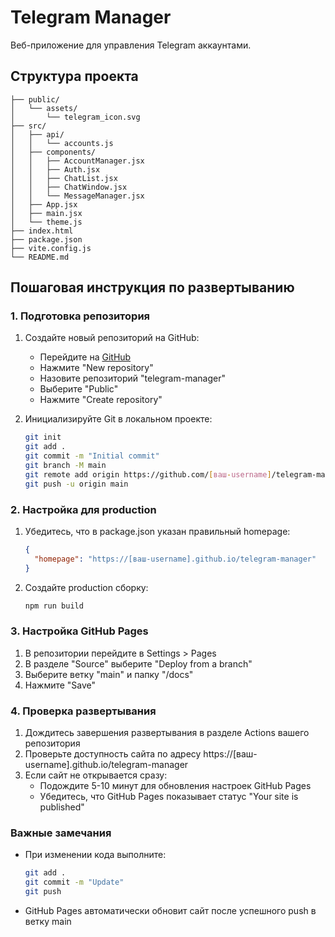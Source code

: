 # Telegram Manager

Веб-приложение для управления Telegram аккаунтами.

## Структура проекта

```
├── public/
│   └── assets/
│       └── telegram_icon.svg
├── src/
│   ├── api/
│   │   └── accounts.js
│   ├── components/
│   │   ├── AccountManager.jsx
│   │   ├── Auth.jsx
│   │   ├── ChatList.jsx
│   │   ├── ChatWindow.jsx
│   │   └── MessageManager.jsx
│   ├── App.jsx
│   ├── main.jsx
│   └── theme.js
├── index.html
├── package.json
├── vite.config.js
└── README.md
```

## Пошаговая инструкция по развертыванию

### 1. Подготовка репозитория

1. Создайте новый репозиторий на GitHub:
   - Перейдите на [GitHub](https://github.com)
   - Нажмите "New repository"
   - Назовите репозиторий "telegram-manager"
   - Выберите "Public"
   - Нажмите "Create repository"

2. Инициализируйте Git в локальном проекте:
   ```bash
   git init
   git add .
   git commit -m "Initial commit"
   git branch -M main
   git remote add origin https://github.com/[ваш-username]/telegram-manager.git
   git push -u origin main
   ```

### 2. Настройка для production

1. Убедитесь, что в package.json указан правильный homepage:
   ```json
   {
     "homepage": "https://[ваш-username].github.io/telegram-manager"
   }
   ```

2. Создайте production сборку:
   ```bash
   npm run build
   ```

### 3. Настройка GitHub Pages

1. В репозитории перейдите в Settings > Pages
2. В разделе "Source" выберите "Deploy from a branch"
3. Выберите ветку "main" и папку "/docs"
4. Нажмите "Save"

### 4. Проверка развертывания

1. Дождитесь завершения развертывания в разделе Actions вашего репозитория
2. Проверьте доступность сайта по адресу https://[ваш-username].github.io/telegram-manager
3. Если сайт не открывается сразу:
   - Подождите 5-10 минут для обновления настроек GitHub Pages
   - Убедитесь, что GitHub Pages показывает статус "Your site is published"

### Важные замечания

- При изменении кода выполните:
  ```bash
  git add .
  git commit -m "Update"
  git push
  ```
- GitHub Pages автоматически обновит сайт после успешного push в ветку main